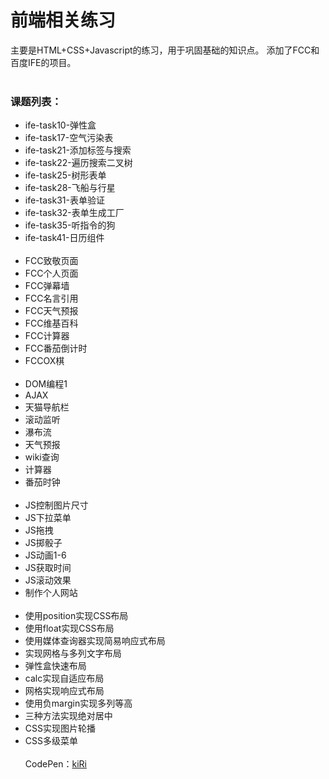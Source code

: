  前端相关练习
===
主要是HTML+CSS+Javascript的练习，用于巩固基础的知识点。
添加了FCC和百度IFE的项目。
<br><br>
### 课题列表：
+ ife-task10-弹性盒
+ ife-task17-空气污染表
+ ife-task21-添加标签与搜索
+ ife-task22-遍历搜索二叉树
+ ife-task25-树形表单
+ ife-task28-飞船与行星
+ ife-task31-表单验证
+ ife-task32-表单生成工厂
+ ife-task35-听指令的狗
+ ife-task41-日历组件
<br><br>
+ FCC致敬页面
+ FCC个人页面
+ FCC弹幕墙
+ FCC名言引用
+ FCC天气预报
+ FCC维基百科
+ FCC计算器
+ FCC番茄倒计时
+ FCCOX棋
<br><br>
+ DOM编程1
+ AJAX
+ 天猫导航栏
+ 滚动监听
+ 瀑布流
+ 天气预报
+ wiki查询
+ 计算器
+ 番茄时钟
<br><br>
+ JS控制图片尺寸
+ JS下拉菜单
+ JS拖拽
+ JS掷骰子
+ JS动画1-6
+ JS获取时间
+ JS滚动效果
+ 制作个人网站
<br><br>
+ 使用position实现CSS布局
+ 使用float实现CSS布局
+ 使用媒体查询器实现简易响应式布局
+ 实现网格与多列文字布局
+ 弹性盒快速布局
+ calc实现自适应布局
+ 网格实现响应式布局
+ 使用负margin实现多列等高
+ 三种方法实现绝对居中
+ CSS实现图片轮播
+ CSS多级菜单
<br><br>
CodePen：<a target="_blank" href="http://codepen.io/kiRinoi/#">kiRi</a>

